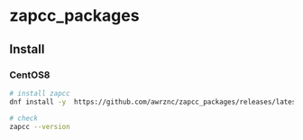 # zapcc_packages

## Install

### CentOS8

```bash
# install zapcc
dnf install -y  https://github.com/awrznc/zapcc_packages/releases/latest/download/LLVM-7.0.0svn-Linux.x86_64.rpm

# check
zapcc --version
```
